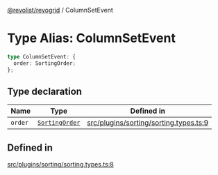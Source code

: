 [@revolist/revogrid](README.md) / ColumnSetEvent

# Type Alias: ColumnSetEvent

```ts
type ColumnSetEvent: {
  order: SortingOrder;
};
```

## Type declaration

| Name | Type | Defined in |
| ------ | ------ | ------ |
| `order` | [`SortingOrder`](TypeAlias.SortingOrder.md) | [src/plugins/sorting/sorting.types.ts:9](https://github.com/revolist/revogrid/blob/13653d8ee505d63a363463d1b61354eec56320a1/src/plugins/sorting/sorting.types.ts#L9) |

## Defined in

[src/plugins/sorting/sorting.types.ts:8](https://github.com/revolist/revogrid/blob/13653d8ee505d63a363463d1b61354eec56320a1/src/plugins/sorting/sorting.types.ts#L8)
